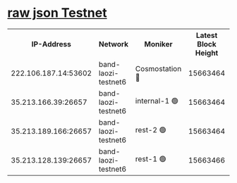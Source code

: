 
[raw json Testnet](https://rpc-check.bandt.stavr.tech/bandt/rpcbandt_result.json)
=

<table><tr><th>IP-Address</th><th>Network</th><th>Moniker</th><th>Latest Block Height</th><th>Earliest Block Height</th><th>Catching Up</th><th>Tx Index</th><th>Voting Power</th><th>Scan Time</th></tr><tr><td>222.106.187.14:53602</td><td>band-laozi-testnet6</td><td>Cosmostation 🔴</td><td>15663464</td><td>15423001</td><td>False</td><td>on</td><td>2203623</td><td>2024-02-08T19:38:30.833112617UTC</td></tr><tr><td>35.213.166.39:26657</td><td>band-laozi-testnet6</td><td>internal-1 🟢</td><td>15663464</td><td>15563464</td><td>False</td><td>on</td><td>0</td><td>2024-02-08T19:38:31.744933339UTC</td></tr><tr><td>35.213.189.166:26657</td><td>band-laozi-testnet6</td><td>rest-2 🟢</td><td>15663464</td><td>15563464</td><td>False</td><td>on</td><td>0</td><td>2024-02-08T19:38:32.708621903UTC</td></tr><tr><td>35.213.128.139:26657</td><td>band-laozi-testnet6</td><td>rest-1 🟢</td><td>15663466</td><td>15563466</td><td>False</td><td>on</td><td>0</td><td>2024-02-08T19:38:37.727034144UTC</td></tr></table>
